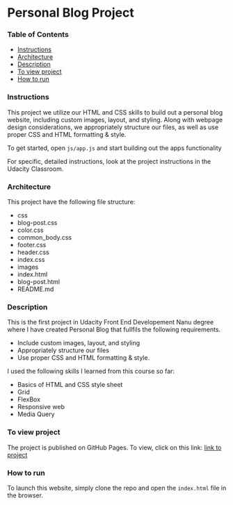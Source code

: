 # Personal Blog Project

### Table of Contents

* [Instructions](#instructions)
* [Architecture](#architecture)
* [Description](#description)
* [To view project](#view)
* [How to run](#running)

### Instructions

This project we utilize our HTML and CSS skills to build out a personal blog website, including custom images, layout, and styling. Along with webpage design considerations,  we appropriately structure our files, as well as use proper CSS and HTML formatting & style.

To get started, open `js/app.js` and start building out the apps functionality

For specific, detailed instructions, look at the project instructions in the Udacity Classroom.

### Architecture 
This project have the following file structure:
- css
 - blog-post.css
 - color.css
 -  common_body.css
 -  footer.css
 -  header.css
 - index.css
- images 
- index.html
- blog-post.html
- README.md

### Description

This is the first project in Udacity Front End Developement Nanu degree where I have created Personal Blog that fullfils the following requirements.
- Include custom images, layout, and styling
- Appropriately structure our files
- Use proper CSS and HTML formatting & style.

I used the following skills I learned from this course so far:

- Basics of HTML and CSS style sheet
- Grid
- FlexBox
- Responsive web
- Media Query

### To view project
The project is published on GitHub Pages. To view, click on this link: [link to project](https://github.com/sabinaasayeed/landing_page_project)

### How to run 
To launch this website, simply clone the repo and open the `index.html` file in the browser. 

